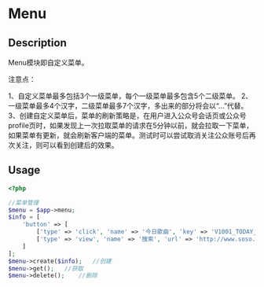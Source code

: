 # Menu

## Description
Menu模块即自定义菜单。

注意点：

1、自定义菜单最多包括3个一级菜单，每个一级菜单最多包含5个二级菜单。
2、一级菜单最多4个汉字，二级菜单最多7个汉字，多出来的部分将会以“...”代替。
3、创建自定义菜单后，菜单的刷新策略是，在用户进入公众号会话页或公众号profile页时，如果发现上一次拉取菜单的请求在5分钟以前，就会拉取一下菜单，如果菜单有更新，就会刷新客户端的菜单。测试时可以尝试取消关注公众账号后再次关注，则可以看到创建后的效果。

## Usage
```php
<?php 

//菜单管理
$menu = $app->menu;
$info = [
    'button' => [
        ['type' => 'click', 'name' => '今日歌曲', 'key' => 'V1001_TODAY_MUSIC'],
        ['type' => 'view', 'name' => '搜索', 'url' => 'http://www.soso.com/']
    ]
];
$menu->create($info);   //创建
$menu->get();   //获取
$menu->delete();    //删除

```